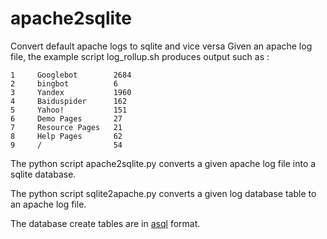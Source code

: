 # apache2sqlite
Convert default apache logs to sqlite and vice versa
Given an apache log file, the example script log_rollup.sh produces output such as :

```
1     Googlebot        2684   
2     bingbot          6      
3     Yandex           1960   
4     Baiduspider      162    
5     Yahoo!           151    
6     Demo Pages       27     
7     Resource Pages   21     
8     Help Pages       62     
9     /                54
```

The python script apache2sqlite.py converts a given apache log file into a sqlite database.

The python script sqlite2apache.py converts a given log database table to an apache log file.

The database create tables are in [asql](https://steve.fi/Software/asql/) format.
